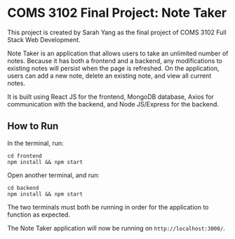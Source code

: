 # COMS 3102 Final Project: Note Taker

This project is created by Sarah Yang as the final project of COMS 3102 Full Stack Web Development.

Note Taker is an application that allows users to take an unlimited number of notes. Because it has both a frontend and a backend, any modifications to existing notes will persist when the page is refreshed. On the application, users can add a new note, delete an existing note, and view all current notes.

It is built using React JS for the frontend, MongoDB database, Axios for communication with the backend, and Node JS/Express for the backend.

## How to Run
In the terminal, run:
```
cd frontend
npm install && npm start
```
Open another terminal, and run:
```
cd backend
npm install && npm start
```
The two terminals must both be running in order for the application to function as expected.

The Note Taker application will now be running on `http://localhost:3000/`.
